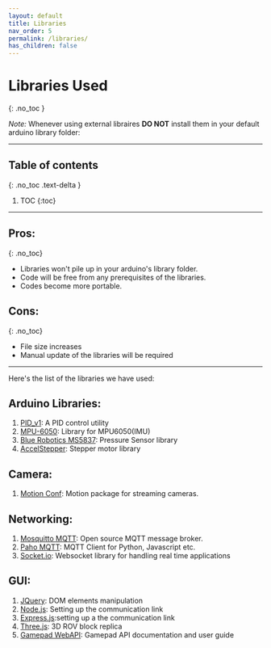 ```yaml
---
layout: default
title: Libraries
nav_order: 5
permalink: /libraries/
has_children: false
---
```


# Libraries Used

{: .no_toc }

_Note:_ Whenever using external libraires **DO NOT** install them in your default arduino library folder:

---

## Table of contents

{: .no_toc .text-delta }

1. TOC
   {:toc}

---

## Pros:

{: .no_toc}

-   Libraries won't pile up in your arduino's library folder.
-   Code will be free from any prerequisites of the libraries.
-   Codes become more portable.

## Cons:

{: .no_toc}

-   File size increases
-   Manual update of the libraries will be required

---

Here's the list of the libraries we have used:

## Arduino Libraries:

1. [PID_v1](https://github.com/br3ttb/Arduino-PID-Library): A PID control utility
2. [MPU-6050](https://github.com/jarzebski/Arduino-MPU6050): Library for MPU6050(IMU)
3. [Blue Robotics MS5837](https://github.com/bluerobotics/BlueRobotics_MS5837_Library): Pressure Sensor library
4. [AccelStepper](https://github.com/waspinator/AccelStepper): Stepper motor library

## Camera:

1. [Motion Conf](https://motion-project.github.io/index.html): Motion package for streaming cameras.

## Networking:

1. [Mosquitto MQTT](https://mosquitto.org/): Open source MQTT message broker.
2. [Paho MQTT](https://pypi.org/project/paho-mqtt/): MQTT Client for Python, Javascript etc.
3. [Socket.io](https://socket.io/): Websocket library for handling real time applications

## GUI:

1. [JQuery](https://jquery.com/): DOM elements manipulation
2. [Node.js](https://nodejs.org/en/): Setting up the communication link
3. [Express.js](https://expressjs.com/):setting up a the communication link
4. [Three.js](https://threejs.org/): 3D ROV block replica
5. [Gamepad WebAPI](https://developer.mozilla.org/en-US/docs/Web/API/Gamepad_API): Gamepad API documentation and user guide
